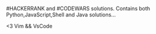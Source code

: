 #HACKERRANK and #CODEWARS solutions.
Contains both Python,JavaScript,Shell and Java solutions...

<3 Vim && VsCode
